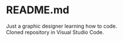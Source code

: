 # README.md

Just a graphic designer learning how to code.  
Cloned repository in Visual Studio Code.  
